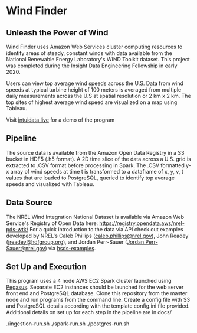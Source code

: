 # Wind Finder #
## Unleash the Power of Wind ##

Wind Finder uses Amazon Web Services cluster computing
resources to identify areas of steady, constant
winds with data available from the National Renewable
Energy Laboratory's WIND Toolkit dataset. This project was completed during the Insight Data
Engineering Fellowship in early 2020.

Users can view top average wind speeds across the U.S. Data from wind speeds at typical turbine height of 100 meters is averaged from multiple daily measurements across the U.S at spatial resolution or 2 km x 2 km. The top sites of highest average wind speed are visualized on a map using Tableau.

Visit [intuidata.live](intuidata.live) for a demo of the program

## Pipeline ## 
The source data is available from the Amazon Open Data Registry in a S3 bucket in HDF5 (.h5 format). A 2D time slice of the data across a U.S. grid is extracted to .CSV format before processing in Spark. The .CSV formatted y-x array of wind speeds at time t is transformed to a dataframe of x, y, v, t values that are loaded to PostgreSQL, queried to identify top average speeds and 
visualized with Tableau. 

## Data Source ## 
The NREL Wind Integration National Dataset is available via Amazon Web Service's Registry of Open Data here: https://registry.opendata.aws/nrel-pds-wtk/
For a quick introduction to the data via API check out examples developed by NREL's Caleb Phillips (caleb.phillips@nrel.gov), John Readey (jreadey@hdfgroup.org), and Jordan Perr-Sauer (Jordan.Perr-Sauer@nrel.gov) via [hsds-examples](https://github.com/NREL/hsds-examples).

## Set Up and Execution ## 
This program uses a 4 node AWS EC2 Spark cluster launched using [Pegasus](https://github.com/InsightDataScience/pegasus). Separate EC2 instances should be launched for the web server front end and PostgreSQL database. Clone this repository from the master node and run programs from the command line. Create a config file with S3 and PostgreSQL details according with the template config.ini file provided. Additional details on set up for each step in the pipeline are in docs/

./ingestion-run.sh
./spark-run.sh
./postgres-run.sh
